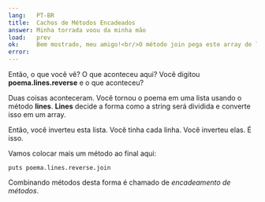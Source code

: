 ```yaml
---
lang:   PT-BR
title:  Cachos de Métodos Encadeados
answer: Minha torrada voou da minha mão
load:   prev
ok:     Bem mostrado, meu amigo!<br/>O método join pega este array de linhas e junta todas elas em uma string.
error:  
---
```


Então, o que você vê? O que aconteceu aqui? Você digitou __poema.lines.reverse__ e o que aconteceu?

Duas coisas aconteceram. Você tornou o poema em uma lista usando o método __lines__.
__Lines__ decide a forma como a string será dividida e converte isso em um array.

Então, você inverteu esta lista. Você tinha cada linha. Você inverteu elas. É isso.

Vamos colocar mais um método ao final aqui:

    puts poema.lines.reverse.join

Combinando métodos desta forma é chamado de _encadeamento de métodos_.
